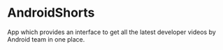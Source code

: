 # AndroidShorts

App which provides an interface to get all the latest developer videos by Android team in one place.
